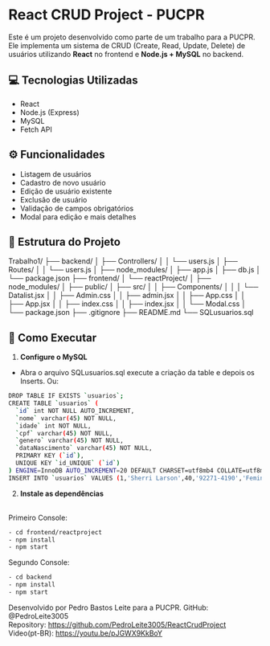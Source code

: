 # React CRUD Project - PUCPR

Este é um projeto desenvolvido como parte de um trabalho para a PUCPR. Ele implementa um sistema de CRUD (Create, Read, Update, Delete) de usuários utilizando **React** no frontend e **Node.js + MySQL** no backend.

## 💻 Tecnologias Utilizadas

- React
- Node.js (Express)
- MySQL
- Fetch API

## ⚙️ Funcionalidades

- Listagem de usuários
- Cadastro de novo usuário
- Edição de usuário existente
- Exclusão de usuário
- Validação de campos obrigatórios
- Modal para edição e mais detalhes

## 📁 Estrutura do Projeto

Trabalho1/ ├── backend/ │ ├── Controllers/ │ │ └── users.js │ ├── Routes/ │ │ └── users.js │ ├── node_modules/ │ ├── app.js │ ├── db.js │ └── package.json ├── frontend/ │ └── reactProject/ │ ├── node_modules/ │ ├── public/ │ ├── src/ │ │ ├── Components/ │ │ │ └── Datalist.jsx │ │ ├── Admin.css │ │ ├── admin.jsx │ │ ├── App.css │ │ ├── App.jsx │ │ ├── index.css │ │ ├── index.jsx │ │ └── Modal.css │ └── package.json ├── .gitignore ├── README.md └── SQLusuarios.sql

## 🚀 Como Executar

1. **Configure o MySQL**
- Abra o arquivo SQLusuarios.sql execute a criação da table e depois os Inserts. Ou:
```bash
DROP TABLE IF EXISTS `usuarios`;
CREATE TABLE `usuarios` (
  `id` int NOT NULL AUTO_INCREMENT,
  `nome` varchar(45) NOT NULL,
  `idade` int NOT NULL,
  `cpf` varchar(45) NOT NULL,
  `genero` varchar(45) NOT NULL,
  `dataNascimento` varchar(45) NOT NULL,
  PRIMARY KEY (`id`),
  UNIQUE KEY `id_UNIQUE` (`id`)
) ENGINE=InnoDB AUTO_INCREMENT=20 DEFAULT CHARSET=utf8mb4 COLLATE=utf8mb4_0900_ai_ci;
INSERT INTO `usuarios` VALUES (1,'Sherri Larson',40,'92271-4190','Feminino','11/01/1985'),(2,'Mr. Albert Friesen I editadoTeste',76,'83533-1655','female','1948-04-29'),(3,'Kerry Balistreri',57,'98194','female','1980-04-02'),(4,'Nina Wunsch',53,'03957-5226','male','1992-04-14'),(6,'Michelle Considine',78,'13037-4530','female','1973-12-14'),(7,'Mrs. Jasmine Cruickshank',54,'25541-7155','male','1983-06-21'),(8,'Paul Schowalter',43,'45290','female','2006-04-08'),(9,'Timothy Howe I',23,'55256-8130','male','1985-03-20'),(10,'June O\'Connell',43,'81928','female','1977-07-25'),(11,'Nancy Schumm',22,'62406','female','1946-09-25'),(12,'Donna Skiles',74,'36331-9817','male','1984-12-25'),(13,'Bertha Carter',21,'34374','female','1967-01-28'),(14,'Billy Lubowitz',77,'48118','male','2001-07-06'),(15,'Kathy Pfeffer II',50,'81179-5312','male','1955-08-25'),(16,'Wade Oberbrunner',53,'78504-4899','female','1984-05-01'),(17,'Rafael McDermott',24,'81525-4791','female','1974-06-03'),(18,'Anna Koss III',79,'35629','male','1969-07-15'),(19,'Dr. Malcolm Koelpin',28,'46269-7404','female','1947-05-15');
```

2. **Instale as dependências**
<br>
Primeiro Console:

```bash
- cd frontend/reactproject
- npm install
- npm start
```

Segundo Console:
```bash
- cd backend
- npm install
- npm start
```

Desenvolvido por Pedro Bastos Leite para a PUCPR.
GitHub: @PedroLeite3005
<br>
Repository: https://github.com/PedroLeite3005/ReactCrudProject
<br>
Video(pt-BR): https://youtu.be/pJGWX9KkBoY